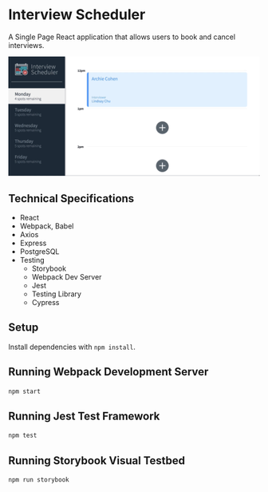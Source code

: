 # Interview Scheduler

A Single Page React application that allows users to book and cancel interviews.

![Demonstration](https://raw.githubusercontent.com/togmund/togmund.github.io/master/images/9efcde3d-fc2b-4b07-a5d8-27165716f517.gif)

## Technical Specifications

- React
- Webpack, Babel
- Axios
- Express
- PostgreSQL
- Testing
  - Storybook
  - Webpack Dev Server
  - Jest
  - Testing Library
  - Cypress

## Setup

Install dependencies with `npm install`.

## Running Webpack Development Server

```sh
npm start
```

## Running Jest Test Framework

```sh
npm test
```

## Running Storybook Visual Testbed

```sh
npm run storybook
```
